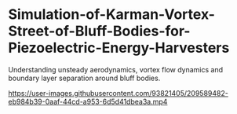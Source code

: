 # Simulation-of-Karman-Vortex-Street-of-Bluff-Bodies-for-Piezoelectric-Energy-Harvesters
Understanding unsteady aerodynamics, vortex flow dynamics and boundary layer separation around bluff bodies.



https://user-images.githubusercontent.com/93821405/209589482-eb984b39-0aaf-44cd-a953-6d5d41dbea3a.mp4

